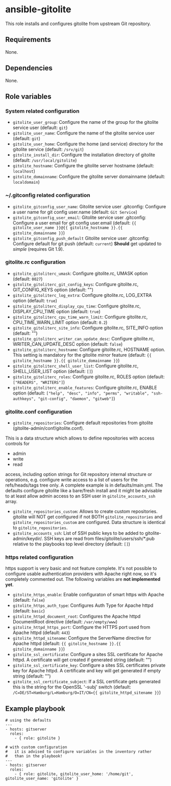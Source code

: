 # ansible-gitolite

This role installs and configures gitolite from upstream Git repository.


## Requirements

None.


## Dependencies

None.


## Role variables

### System related configuration

* ``gitolite_user_group``: Configure the name of the group for the gitolite service user (default: ``git``)
* ``gitolite_user_name``: Configure the name of the gitolite service user (default: ``git``)
* ``gitolite_user_home``: Configure the home (and service) directory for the gitolite service (default: ``/srv/git``)
* ``gitolite_install_dir``: Configure the installation directory of gitolite (default: ``/usr/local/gitolite``)
* ``gitolite_hostname``: Configure the gitolite server hostname (default: ``localhost``)
* ``gitolite_domainname``: Configure the gitolite server domainname (default: ``localdomain``)

### ~/.gitconfig related configuration

* ``gitolite_gitconfig_user_name``: Gitolite service user .gitconfig: Configure a user name for git config user.name (default: ``Git Service``)
* ``gitolite_gitconfig_user_email``: Gitolite service user .gitconfig: Configure a user email for git config user.email (default: ``{{ gitolite_user_name }}@{{ gitolite_hostname }}.{{ gitolite_domainname }}``)
* ``gitolite_gitconfig_push_default`` Gitolite service user .gitconfig: Configure default for git push (default: ``current``) **Should** get updated to *simple* (requires Git 1.9).

### gitolite.rc configuration

* ``gitolite_gitoliterc_umask``: Configure gitolite.rc, UMASK option (default: ``0027``)
* ``gitolite_gitoliterc_git_config_keys``: Configure gitolite.rc, GIT_CONFIG_KEYS option (default: "")
* ``gitolite_gitoliterc_log_extra``: Configure gitolite.rc, LOG_EXTRA option (default: ``true``)
* ``gitolite_gitoliterc_display_cpu_time``: Configure gitolite.rc, DISPLAY_CPU_TIME option (default: ``true``)
* ``gitolite_gitoliterc_cpu_time_warn_limit``: Configure gitolite.rc, CPU_TIME_WARN_LIMIT option (default: ``0.2``)
* ``gitolite_gitoliterc_site_info``: Configure gitolite.rc, SITE_INFO option (default: "")
* ``gitolite_gitoliterc_writer_can_update_desc``: Configure gitolite.rc, WRITER_CAN_UPDATE_DESC option (default: ``false``)
* ``gitolite_gitoliterc_hostname``: Configure gitolite.rc, HOSTNAME option. This setting is mandatory for the gitolite *mirror* feature (default: ``{{ gitolite_hostname }}.{{ gitolite_domainname }}``)
* ``gitolite_gitoliterc_shell_user_list``: Configure gitolite.rc, SHELL_USER_LIST option (default: ``[]``)
* ``gitolite_gitoliterc_roles``: Configure gitolite.rc, ROLES option (default: ``["READERS", "WRITERS"]``)
* ``gitolite_gitoliterc_enable_features``: Configure gitolite.rc, ENABLE option (default: ``["help", "desc", "info", "perms", "writable", "ssh-authkeys", "git-config", "daemon", "gitweb"]``)

### gitolite.conf configuration

* ``gitolite_repositories``: Configure default repositories from gitolite (gitolite-admin/conf/gitolite.conf).

This is a data structure which allows to define repositories with access
controls for

* admin
* write
* read

access, including option strings for Git repository internal structure
or operations, e.g. configure write access to a list of users for the
refs/heads/tags tree only.
A complete example is in defaults/main.yml. The defaults configure
gitolite like a bare/fresh install and it might be advisable to at
least allow admin access to an SSH user in ``gitolite_accounts_ssh`` array.

* ``gitolite_repositories_custom``: Allows to create custom repositories. gitolite will NOT get configured if not BOTH ``gitolite_repositories`` and ``gitolite_repositories_custom`` are configured. Data structure is identical to ``gitolite_repositories``.
* ``gitolite_accounts_ssh``: List of SSH public keys to be added to gitolite-admin/keydir/. SSH keys are read from files/gitolite/users/ssh/*.pub relative to the playbooks top level directory (default: ``[]``)

### https related configuration

https support is very basic and not feature complete. It's not possible
to configure usable authentication providers with Apache right now, so
it's completely commented out. The following variables are **not implemented yet**.

* ``gitolite_https_enable``: Enable configuraton of smart https with Apache (default: ``false``)
* ``gitolite_https_auth_type``: Configures Auth Type for Apache httpd (default: ``basic``)
* ``gitolite_httpd_document_root``: Configures the Apache httpd DocumentRoot directive (default: ``/var/empty/www``)
* ``gitolite_httpd_https_port``: Configure the HTTPS port used from Apache httpd (default: ``443``)
* ``gitolite_httpd_sitename``: Configure the ServerName directive for Apache httpd (default: ``{{ gitolite_hostname }}.{{ gitolite_domainname }}``)
* ``gitolite_ssl_certificate``: Configure a sites SSL certificate for Apache httpd. A certificate will get created if generated string (default: "")
* ``gitolite_ssl_certificate_key``: Configure a sites SSL certificates private key for Apache httpd. A certificate and key will get generated if empty string (default: "")
* ``gitolite_ssl_certificate_subject``: If a SSL certificate gets generated this is the string for the OpenSSL '-subj' switch (default: ``/C=DE/ST=Hamburg/L=Hamburg/O=IT/CN={{ gitolite_httpd_sitename }}``)


## Example playbook

    # using the defaults
    ---
    - hosts: gitserver
      roles:
        - { role: gitolite }

    # with custom configuration
    #   it is advised to configure variables in the inventory rather
    #   than in the playbook!
    ---
    - hosts: gitserver
      roles:
        - { role: gitolite, gitolite_user_home: '/home/git', gitolite_user_name: 'gitolite' }


<!-- vim: set ts=4 sw=4 et nofen: -->
